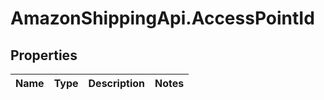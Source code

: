 # AmazonShippingApi.AccessPointId

## Properties
Name | Type | Description | Notes
------------ | ------------- | ------------- | -------------


